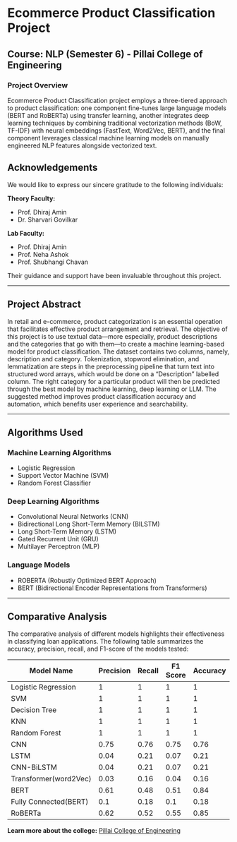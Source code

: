 # Ecommerce Product Classification Project

## Course: NLP (Semester 6) - Pillai College of Engineering

### Project Overview
Ecommerce Product Classification project employs a three-tiered approach to product classification: one component fine-tunes large language models (BERT and RoBERTa) using transfer learning, another integrates deep learning techniques by combining traditional vectorization methods (BoW, TF-IDF) with neural embeddings (FastText, Word2Vec, BERT), and the final component leverages classical machine learning models on manually engineered NLP features alongside vectorized text.


## Acknowledgements
We would like to express our sincere gratitude to the following individuals:

**Theory Faculty:**  
- Prof. Dhiraj Amin  
- Dr. Sharvari Govilkar  

**Lab Faculty:**  
- Prof. Dhiraj Amin  
- Prof. Neha Ashok  
- Prof. Shubhangi Chavan  

Their guidance and support have been invaluable throughout this project.

---

## Project Abstract
In retail and e-commerce, product categorization is an essential operation that facilitates effective product arrangement and retrieval. The objective of this project is to use textual data—more especially, product descriptions and the categories that go with them—to create a machine learning-based model for product classification. The dataset contains two columns, namely, description and category. Tokenization, stopword elimination, and lemmatization are steps in the preprocessing pipeline that turn text into structured word arrays, which would be done on a “Description” labelled column. The right category for a particular product will then be predicted  through the best model by machine learning, deep learning or LLM. The suggested method improves product classification accuracy and automation, which benefits user experience and searchability.

---

## Algorithms Used

### Machine Learning Algorithms
- Logistic Regression
- Support Vector Machine (SVM)
- Random Forest Classifier

### Deep Learning Algorithms
- Convolutional Neural Networks (CNN)
- Bidirectional Long Short-Term Memory (BILSTM)
- Long Short-Term Memory (LSTM)
- Gated Recurrent Unit (GRU)
- Multilayer Perceptron (MLP)

### Language Models
- ROBERTA (Robustly Optimized BERT Approach)
- BERT (Bidirectional Encoder Representations from Transformers)

---

## Comparative Analysis
The comparative analysis of different models highlights their effectiveness in classifying loan applications. The following table summarizes the accuracy, precision, recall, and F1-score of the models tested:

<!--<img src="image.png" align="center">-->


| Model Name                 | Precision | Recall | F1 Score | Accuracy |
|----------------------------|-----------|--------|----------|----------|
| Logistic Regression        | 1         | 1      | 1        | 1        |
| SVM                        | 1         | 1      | 1        | 1        |
| Decision Tree              | 1         | 1      | 1        | 1        |
| KNN                        | 1         | 1      | 1        | 1        |
| Random Forest              | 1         | 1      | 1        | 1        |
| CNN                        | 0.75      | 0.76   | 0.75     | 0.76     |
| LSTM                       | 0.04      | 0.21   | 0.07     | 0.21     |
| CNN-BiLSTM                 | 0.04      | 0.21   | 0.07     | 0.21     |
| Transformer(word2Vec)      | 0.03      | 0.16   | 0.04     | 0.16     |
| BERT                       | 0.61      | 0.48   | 0.51     | 0.84     |
| Fully Connected(BERT)      | 0.1       | 0.18   | 0.1      | 0.18     |
| RoBERTa                    | 0.62      | 0.52   | 0.55     | 0.85     |



**Learn more about the college:** [Pillai College of Engineering](https://www.pce.ac.in/)
